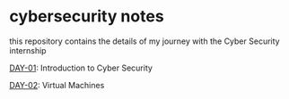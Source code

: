 # cybersecurity notes
this repository contains the details of my journey with the Cyber Security internship

[DAY-01](https://github.com/ajayDev007/cybersecurity-notes/blob/main/DAY-01/README.md): Introduction to Cyber Security

[DAY-02](https://github.com/ajayDev007/cybersecurity-notes/blob/main/DAY-02/README.md): Virtual Machines


